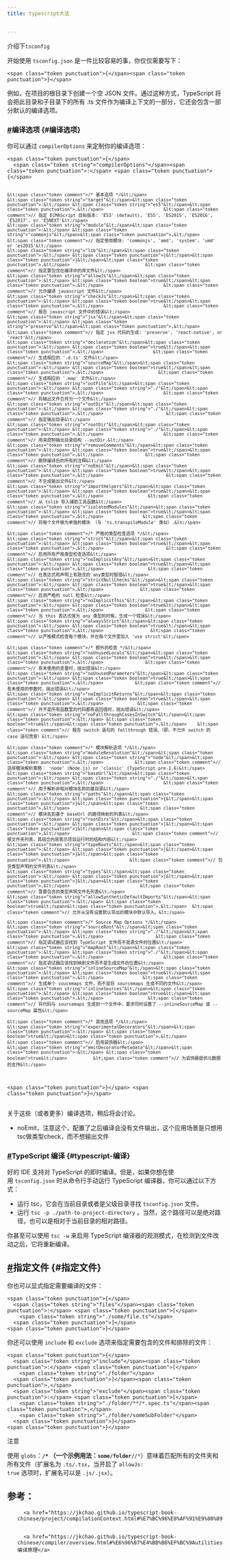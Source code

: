 ```yaml
---
title: typescript大法


---
```

介绍下`tsconfig`

开始使用 `tsconfig.json` 是一件比较容易的事，你仅仅需要写下：

<div class="language-json extra-class">
  <pre class="language-json"><code>&lt;span class="token punctuation">{&lt;/span>&lt;span class="token punctuation">}&lt;/span>
</code></pre>
</div>

例如，在项目的根目录下创建一个空 JSON 文件。通过这种方式，TypeScript 将 会把此目录和子目录下的所有 .ts 文件作为编译上下文的一部分，它还会包含一部分默认的编译选项。

### <a class="header-anchor" href="https://jkchao.github.io/typescript-book-chinese/project/compilationContext.html#%E7%BC%96%E8%AF%91%E9%80%89%E9%A1%B9" aria-hidden="true">#</a>编译选项 {#编译选项}

你可以通过 `compilerOptions` 来定制你的编译选项：

<div class="language-js extra-class">
  <pre class="language-js"><code>&lt;span class="token punctuation">{&lt;/span>
  &lt;span class="token string">"compilerOptions"&lt;/span>&lt;span class="token punctuation">:&lt;/span> &lt;span class="token punctuation">{&lt;/span>

    &lt;span class="token comment">/* 基本选项 */&lt;/span>
    &lt;span class="token string">"target"&lt;/span>&lt;span class="token punctuation">:&lt;/span> &lt;span class="token string">"es5"&lt;/span>&lt;span class="token punctuation">,&lt;/span>                       &lt;span class="token comment">// 指定 ECMAScript 目标版本: 'ES3' (default), 'ES5', 'ES2015', 'ES2016', 'ES2017', or 'ESNEXT'&lt;/span>
    &lt;span class="token string">"module"&lt;/span>&lt;span class="token punctuation">:&lt;/span> &lt;span class="token string">"commonjs"&lt;/span>&lt;span class="token punctuation">,&lt;/span>                  &lt;span class="token comment">// 指定使用模块: 'commonjs', 'amd', 'system', 'umd' or 'es2015'&lt;/span>
    &lt;span class="token string">"lib"&lt;/span>&lt;span class="token punctuation">:&lt;/span> &lt;span class="token punctuation">[&lt;/span>&lt;span class="token punctuation">]&lt;/span>&lt;span class="token punctuation">,&lt;/span>                             &lt;span class="token comment">// 指定要包含在编译中的库文件&lt;/span>
    &lt;span class="token string">"allowJs"&lt;/span>&lt;span class="token punctuation">:&lt;/span> &lt;span class="token boolean">true&lt;/span>&lt;span class="token punctuation">,&lt;/span>                       &lt;span class="token comment">// 允许编译 javascript 文件&lt;/span>
    &lt;span class="token string">"checkJs"&lt;/span>&lt;span class="token punctuation">:&lt;/span> &lt;span class="token boolean">true&lt;/span>&lt;span class="token punctuation">,&lt;/span>                       &lt;span class="token comment">// 报告 javascript 文件中的错误&lt;/span>
    &lt;span class="token string">"jsx"&lt;/span>&lt;span class="token punctuation">:&lt;/span> &lt;span class="token string">"preserve"&lt;/span>&lt;span class="token punctuation">,&lt;/span>                     &lt;span class="token comment">// 指定 jsx 代码的生成: 'preserve', 'react-native', or 'react'&lt;/span>
    &lt;span class="token string">"declaration"&lt;/span>&lt;span class="token punctuation">:&lt;/span> &lt;span class="token boolean">true&lt;/span>&lt;span class="token punctuation">,&lt;/span>                   &lt;span class="token comment">// 生成相应的 '.d.ts' 文件&lt;/span>
    &lt;span class="token string">"sourceMap"&lt;/span>&lt;span class="token punctuation">:&lt;/span> &lt;span class="token boolean">true&lt;/span>&lt;span class="token punctuation">,&lt;/span>                     &lt;span class="token comment">// 生成相应的 '.map' 文件&lt;/span>
    &lt;span class="token string">"outFile"&lt;/span>&lt;span class="token punctuation">:&lt;/span> &lt;span class="token string">"./"&lt;/span>&lt;span class="token punctuation">,&lt;/span>                       &lt;span class="token comment">// 将输出文件合并为一个文件&lt;/span>
    &lt;span class="token string">"outDir"&lt;/span>&lt;span class="token punctuation">:&lt;/span> &lt;span class="token string">"./"&lt;/span>&lt;span class="token punctuation">,&lt;/span>                        &lt;span class="token comment">// 指定输出目录&lt;/span>
    &lt;span class="token string">"rootDir"&lt;/span>&lt;span class="token punctuation">:&lt;/span> &lt;span class="token string">"./"&lt;/span>&lt;span class="token punctuation">,&lt;/span>                       &lt;span class="token comment">// 用来控制输出目录结构 --outDir.&lt;/span>
    &lt;span class="token string">"removeComments"&lt;/span>&lt;span class="token punctuation">:&lt;/span> &lt;span class="token boolean">true&lt;/span>&lt;span class="token punctuation">,&lt;/span>                &lt;span class="token comment">// 删除编译后的所有的注释&lt;/span>
    &lt;span class="token string">"noEmit"&lt;/span>&lt;span class="token punctuation">:&lt;/span> &lt;span class="token boolean">true&lt;/span>&lt;span class="token punctuation">,&lt;/span>                        &lt;span class="token comment">// 不生成输出文件&lt;/span>
    &lt;span class="token string">"importHelpers"&lt;/span>&lt;span class="token punctuation">:&lt;/span> &lt;span class="token boolean">true&lt;/span>&lt;span class="token punctuation">,&lt;/span>                 &lt;span class="token comment">// 从 tslib 导入辅助工具函数&lt;/span>
    &lt;span class="token string">"isolatedModules"&lt;/span>&lt;span class="token punctuation">:&lt;/span> &lt;span class="token boolean">true&lt;/span>&lt;span class="token punctuation">,&lt;/span>               &lt;span class="token comment">// 将每个文件做为单独的模块 （与 'ts.transpileModule' 类似）.&lt;/span>

    &lt;span class="token comment">/* 严格的类型检查选项 */&lt;/span>
    &lt;span class="token string">"strict"&lt;/span>&lt;span class="token punctuation">:&lt;/span> &lt;span class="token boolean">true&lt;/span>&lt;span class="token punctuation">,&lt;/span>                        &lt;span class="token comment">// 启用所有严格类型检查选项&lt;/span>
    &lt;span class="token string">"noImplicitAny"&lt;/span>&lt;span class="token punctuation">:&lt;/span> &lt;span class="token boolean">true&lt;/span>&lt;span class="token punctuation">,&lt;/span>                 &lt;span class="token comment">// 在表达式和声明上有隐含的 any类型时报错&lt;/span>
    &lt;span class="token string">"strictNullChecks"&lt;/span>&lt;span class="token punctuation">:&lt;/span> &lt;span class="token boolean">true&lt;/span>&lt;span class="token punctuation">,&lt;/span>              &lt;span class="token comment">// 启用严格的 null 检查&lt;/span>
    &lt;span class="token string">"noImplicitThis"&lt;/span>&lt;span class="token punctuation">:&lt;/span> &lt;span class="token boolean">true&lt;/span>&lt;span class="token punctuation">,&lt;/span>                &lt;span class="token comment">// 当 this 表达式值为 any 类型的时候，生成一个错误&lt;/span>
    &lt;span class="token string">"alwaysStrict"&lt;/span>&lt;span class="token punctuation">:&lt;/span> &lt;span class="token boolean">true&lt;/span>&lt;span class="token punctuation">,&lt;/span>                  &lt;span class="token comment">// 以严格模式检查每个模块，并在每个文件里加入 'use strict'&lt;/span>

    &lt;span class="token comment">/* 额外的检查 */&lt;/span>
    &lt;span class="token string">"noUnusedLocals"&lt;/span>&lt;span class="token punctuation">:&lt;/span> &lt;span class="token boolean">true&lt;/span>&lt;span class="token punctuation">,&lt;/span>                &lt;span class="token comment">// 有未使用的变量时，抛出错误&lt;/span>
    &lt;span class="token string">"noUnusedParameters"&lt;/span>&lt;span class="token punctuation">:&lt;/span> &lt;span class="token boolean">true&lt;/span>&lt;span class="token punctuation">,&lt;/span>            &lt;span class="token comment">// 有未使用的参数时，抛出错误&lt;/span>
    &lt;span class="token string">"noImplicitReturns"&lt;/span>&lt;span class="token punctuation">:&lt;/span> &lt;span class="token boolean">true&lt;/span>&lt;span class="token punctuation">,&lt;/span>             &lt;span class="token comment">// 并不是所有函数里的代码都有返回值时，抛出错误&lt;/span>
    &lt;span class="token string">"noFallthroughCasesInSwitch"&lt;/span>&lt;span class="token punctuation">:&lt;/span> &lt;span class="token boolean">true&lt;/span>&lt;span class="token punctuation">,&lt;/span>    &lt;span class="token comment">// 报告 switch 语句的 fallthrough 错误。（即，不允许 switch 的 case 语句贯穿）&lt;/span>

    &lt;span class="token comment">/* 模块解析选项 */&lt;/span>
    &lt;span class="token string">"moduleResolution"&lt;/span>&lt;span class="token punctuation">:&lt;/span> &lt;span class="token string">"node"&lt;/span>&lt;span class="token punctuation">,&lt;/span>            &lt;span class="token comment">// 选择模块解析策略： 'node' (Node.js) or 'classic' (TypeScript pre-1.6)&lt;/span>
    &lt;span class="token string">"baseUrl"&lt;/span>&lt;span class="token punctuation">:&lt;/span> &lt;span class="token string">"./"&lt;/span>&lt;span class="token punctuation">,&lt;/span>                       &lt;span class="token comment">// 用于解析非相对模块名称的基目录&lt;/span>
    &lt;span class="token string">"paths"&lt;/span>&lt;span class="token punctuation">:&lt;/span> &lt;span class="token punctuation">{&lt;/span>&lt;span class="token punctuation">}&lt;/span>&lt;span class="token punctuation">,&lt;/span>                           &lt;span class="token comment">// 模块名到基于 baseUrl 的路径映射的列表&lt;/span>
    &lt;span class="token string">"rootDirs"&lt;/span>&lt;span class="token punctuation">:&lt;/span> &lt;span class="token punctuation">[&lt;/span>&lt;span class="token punctuation">]&lt;/span>&lt;span class="token punctuation">,&lt;/span>                        &lt;span class="token comment">// 根文件夹列表，其组合内容表示项目运行时的结构内容&lt;/span>
    &lt;span class="token string">"typeRoots"&lt;/span>&lt;span class="token punctuation">:&lt;/span> &lt;span class="token punctuation">[&lt;/span>&lt;span class="token punctuation">]&lt;/span>&lt;span class="token punctuation">,&lt;/span>                       &lt;span class="token comment">// 包含类型声明的文件列表&lt;/span>
    &lt;span class="token string">"types"&lt;/span>&lt;span class="token punctuation">:&lt;/span> &lt;span class="token punctuation">[&lt;/span>&lt;span class="token punctuation">]&lt;/span>&lt;span class="token punctuation">,&lt;/span>                           &lt;span class="token comment">// 需要包含的类型声明文件名列表&lt;/span>
    &lt;span class="token string">"allowSyntheticDefaultImports"&lt;/span>&lt;span class="token punctuation">:&lt;/span> &lt;span class="token boolean">true&lt;/span>&lt;span class="token punctuation">,&lt;/span>  &lt;span class="token comment">// 允许从没有设置默认导出的模块中默认导入。&lt;/span>

    &lt;span class="token comment">/* Source Map Options */&lt;/span>
    &lt;span class="token string">"sourceRoot"&lt;/span>&lt;span class="token punctuation">:&lt;/span> &lt;span class="token string">"./"&lt;/span>&lt;span class="token punctuation">,&lt;/span>                    &lt;span class="token comment">// 指定调试器应该找到 TypeScript 文件而不是源文件的位置&lt;/span>
    &lt;span class="token string">"mapRoot"&lt;/span>&lt;span class="token punctuation">:&lt;/span> &lt;span class="token string">"./"&lt;/span>&lt;span class="token punctuation">,&lt;/span>                       &lt;span class="token comment">// 指定调试器应该找到映射文件而不是生成文件的位置&lt;/span>
    &lt;span class="token string">"inlineSourceMap"&lt;/span>&lt;span class="token punctuation">:&lt;/span> &lt;span class="token boolean">true&lt;/span>&lt;span class="token punctuation">,&lt;/span>               &lt;span class="token comment">// 生成单个 soucemaps 文件，而不是将 sourcemaps 生成不同的文件&lt;/span>
    &lt;span class="token string">"inlineSources"&lt;/span>&lt;span class="token punctuation">:&lt;/span> &lt;span class="token boolean">true&lt;/span>&lt;span class="token punctuation">,&lt;/span>                 &lt;span class="token comment">// 将代码与 sourcemaps 生成到一个文件中，要求同时设置了 --inlineSourceMap 或 --sourceMap 属性&lt;/span>

    &lt;span class="token comment">/* 其他选项 */&lt;/span>
    &lt;span class="token string">"experimentalDecorators"&lt;/span>&lt;span class="token punctuation">:&lt;/span> &lt;span class="token boolean">true&lt;/span>&lt;span class="token punctuation">,&lt;/span>        &lt;span class="token comment">// 启用装饰器&lt;/span>
    &lt;span class="token string">"emitDecoratorMetadata"&lt;/span>&lt;span class="token punctuation">:&lt;/span> &lt;span class="token boolean">true&lt;/span>          &lt;span class="token comment">// 为装饰器提供元数据的支持&lt;/span>
  &lt;span class="token punctuation">}&lt;/span>
&lt;span class="token punctuation">}&lt;/span>
</code></pre>
</div>

关于这些（或者更多）编译选项，稍后将会讨论。

* noEmit，注意这个，配置了之后编译会没有文件输出，这个应用场景是只想用tsc做类型check，而不想输出文件

### <a class="header-anchor" href="https://jkchao.github.io/typescript-book-chinese/project/compilationContext.html#typescript-%E7%BC%96%E8%AF%91" aria-hidden="true">#</a>TypeScript 编译 {#typescript-编译}

好的 IDE 支持对 TypeScript 的即时编译。但是，如果你想在使用 `tsconfig.json` 时从命令行手动运行 TypeScript 编译器，你可以通过以下方式：

* 运行 tsc，它会在当前目录或者是父级目录寻找 `tsconfig.json` 文件。
* 运行 `tsc -p ./path-to-project-directory` 。当然，这个路径可以是绝对路径，也可以是相对于当前目录的相对路径。

你甚至可以使用 `tsc -w` 来启用 TypeScript 编译器的观测模式，在检测到文件改动之后，它将重新编译。

## <a class="header-anchor" href="https://jkchao.github.io/typescript-book-chinese/project/compilationContext.html#%E6%8C%87%E5%AE%9A%E6%96%87%E4%BB%B6" aria-hidden="true">#</a>指定文件 {#指定文件}

你也可以显式指定需要编译的文件：

<div class="language-js extra-class">
  <pre class="language-js"><code>&lt;span class="token punctuation">{&lt;/span>
  &lt;span class="token string">"files"&lt;/span>&lt;span class="token punctuation">:&lt;/span> &lt;span class="token punctuation">[&lt;/span>
    &lt;span class="token string">"./some/file.ts"&lt;/span>
  &lt;span class="token punctuation">]&lt;/span>
&lt;span class="token punctuation">}&lt;/span>
</code></pre>
</div>

你还可以使用 `include` 和 `exclude` 选项来指定需要包含的文件和排除的文件：

<div class="language-js extra-class">
  <pre class="language-js"><code>&lt;span class="token punctuation">{&lt;/span>
  &lt;span class="token string">"include"&lt;/span>&lt;span class="token punctuation">:&lt;/span> &lt;span class="token punctuation">[&lt;/span>
    &lt;span class="token string">"./folder"&lt;/span>
  &lt;span class="token punctuation">]&lt;/span>&lt;span class="token punctuation">,&lt;/span>
  &lt;span class="token string">"exclude"&lt;/span>&lt;span class="token punctuation">:&lt;/span> &lt;span class="token punctuation">[&lt;/span>
    &lt;span class="token string">"./folder/**/*.spec.ts"&lt;/span>&lt;span class="token punctuation">,&lt;/span>
    &lt;span class="token string">"./folder/someSubFolder"&lt;/span>
  &lt;span class="token punctuation">]&lt;/span>
&lt;span class="token punctuation">}&lt;/span>
</code></pre>
</div>

<div class="tip custom-block">
 注意
  
 使用 <code>globs</code>：<code>**/*</code> （一个示例用法：<code>some/folder/**/*</code>）意味着匹配所有的文件夹和所有文件（扩展名为 <code>.ts/.tsx</code>，当开启了 <code>allowJs: true</code> 选项时，扩展名可以是 <code>.js/.jsx</code>）。
  
  ##   参考：
  

  <ul>
    
      <a href="https://jkchao.github.io/typescript-book-chinese/project/compilationContext.html#%E7%BC%96%E8%AF%91%E9%80%89%E9%A1%B9">typescript</a>
    
    
      <a href="https://jkchao.github.io/typescript-book-chinese/compiler/overview.html#%E6%96%87%E4%BB%B6%EF%BC%9Autilities">typescript编译原理</a>
    
</div>
